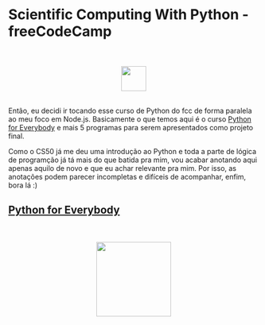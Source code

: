 # Scientific Computing With Python - freeCodeCamp

<div align="center">
  <br><br>
  <img src="https://upload.wikimedia.org/wikipedia/commons/thumb/f/fa/FreeCodeCamp_logo.svg/2560px-FreeCodeCamp_logo.svg.png" height="50px">
  <br><br>
</div>

Então, eu decidi ir tocando esse curso de Python do fcc de forma paralela ao meu foco em Node.js. Basicamente o que temos aqui é o curso [Python for Everybody](https://www.py4e.com/) e mais 5 programas para serem apresentados como projeto final.

Como o CS50 já me deu uma introdução ao Python e toda a parte de lógica de programção já tá mais do que batida pra mim, vou acabar anotando aqui apenas aquilo de novo e que eu achar relevante pra mim. Por isso, as anotações podem parecer incompletas e difíceis de acompanhar, enfim, bora lá :)

## [Python for Everybody](./py4e)

<div align="center">
  <br><br>
  <img src="https://upload.wikimedia.org/wikipedia/commons/thumb/c/c3/Python-logo-notext.svg/1869px-Python-logo-notext.svg.png" height="150px">
  <br><br>
</div>